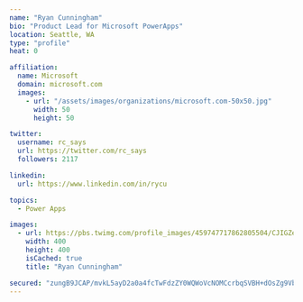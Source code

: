 ```yaml
---
name: "Ryan Cunningham"
bio: "Product Lead for Microsoft PowerApps"
location: Seattle, WA
type: "profile"
heat: 0

affiliation:
  name: Microsoft
  domain: microsoft.com
  images:
    - url: "/assets/images/organizations/microsoft.com-50x50.jpg"
      width: 50
      height: 50

twitter:
  username: rc_says
  url: https://twitter.com/rc_says
  followers: 2117

linkedin:
  url: https://www.linkedin.com/in/rycu

topics:
  - Power Apps

images:
  - url: https://pbs.twimg.com/profile_images/459747717862805504/CJIGZejd_400x400.png
    width: 400
    height: 400
    isCached: true
    title: "Ryan Cunningham"

secured: "zungB9JCAP/mvkL5ayD2a0a4fcTwFdzZY0WQWoVcNOMCcrbqSVBH+dOsZg9Vb/V0RRMy3WuRtX1jg/F02m2ZptcueRzXmRx/2H9kBF2h2x1q7Dcg9u/EOwuHCdDJN3yGbzHMNN7HO4ykJwdype0vMVLAdSloImF1/Qy9HDnSAJbOEcYig8zjFO/s815NBmej+5olgkUaHQyUMo58z8sjGrZM4JhbrWPjPxR7AbLqg5N2eaA+4pQqk1XR+GRJFfOTE7H6SLlt/DFiYuqotPryc4TPEkX4RogxBNv5XJvlgeNjLGBq2j38+Zq9zGczGjPHCG1ThOelE9bI7u0Ff/rjoOagZXuhEU+tJy/ebGVKwqoXWqpGFhFwplVQpyO92lKEtuXqDEZtEiWmsxO5gsRXjeV/ZRaEf+xbDBx506k2wEM=;ct+uc4wUcT/MFhPFKWFJQg=="
---
```


